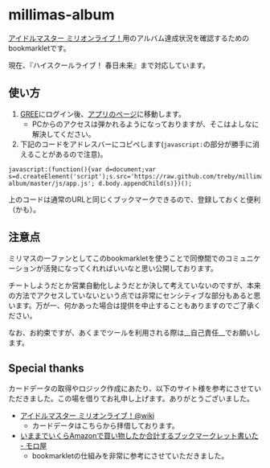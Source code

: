 millimas-album
======
[アイドルマスター ミリオンライブ！](http://www.bandainamcogames.co.jp/cs/list/idolmaster/million_live/)用のアルバム達成状況を確認するためのbookmarkletです。

現在、『ハイスクールライブ！ 春日未来』まで対応しています。

## 使い方
1. [GREE](http://gree.jp/?mode=login)にログイン後、[アプリのページ](http://imas.gree-apps.net/app/index.php)に移動します。
    - PCからのアクセスは弾かれるようになっておりますが、そこはよしなに解決してください。
1. 下記のコードをアドレスバーにコピペします(`javascript:`の部分が勝手に消えることがあるので注意)。

```
javascript:(function(){var d=document;var s=d.createElement('script');s.src='https://raw.github.com/treby/millimas-album/master/js/app.js'; d.body.appendChild(s)})();
```

上のコードは通常のURLと同じくブックマークできるので、登録しておくと便利（かも）。

## 注意点
ミリマスの一ファンとしてこのbookmarkletを使うことで同僚間でのコミュニケーションが活発になってくれればいいなと思い公開しております。

チートしようだとか営業自動化しようだとか決して考えていないのですが、本来の方法でアクセスしていないという点では非常にセンシティブな部分もあると思います。万が一、何かあった場合は提供を中止することもありますのでご了承ください。

なお、お約束ですが、あくまでツールを利用される際は__自己責任__でお願いします。

## Special thanks
カードデータの取得やロジック作成にあたり、以下のサイト様を参考にさせていただきました。この場を借りてお礼申し上げます。ありがとうございました。

- [アイドルマスター ミリオンライブ！@wiki](http://www50.atwiki.jp/imas_ml/)
  - カードデータはこちらから拝借しております。
- [いままでいくらAmazonで買い物したか合計するブックマークレット書いた - モロ屋](http://moroya.hatenablog.jp/entry/2013/06/03/225935)
  - bookmarkletの仕組みを非常に参考にさせていただきました。
